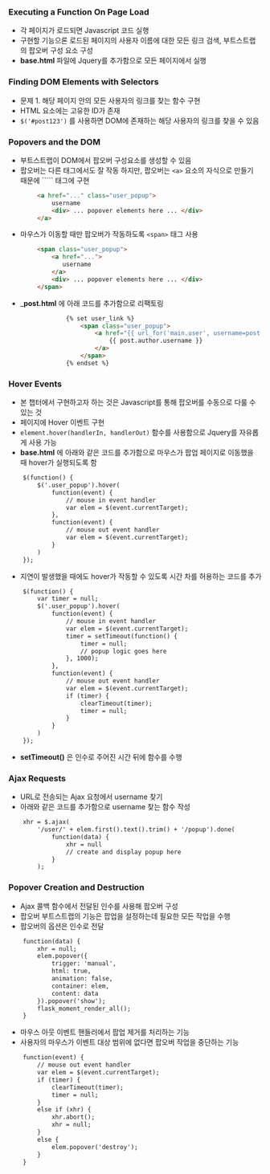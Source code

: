 ### Executing a Function On Page Load
- 각 페이지가 로드되면 Javascript 코드 실행
- 구현할 기능으론 로드된 페이지의 사용자 이름에 대한 모든 링크 검색, 부트스트랩의 팝오버 구성 요소 구성
- __base.html__ 파일에 Jquery를 추가함으로 모든 페이지에서 실행


### Finding DOM Elements with Selectors
- 문제 1. 해당 페이지 안의 모든 사용자의 링크를 찾는 함수 구현
- HTML 요소에는 고유한 ID가 존재
- ```$('#post123')``` 를 사용하면 DOM에 존재하는 해당 사용자의 링크를 찾을 수 있음


### Popovers and the DOM
- 부트스트랩이 DOM에서 팝오버 구성요소를 생성할 수 있음
- 팝오버는 다른 태그에서도 잘 작동 하지만, 팝오버는 ```<a>``` 요소의 자식으로 만들기 때문에 ``<a>``` 태그에 구현 


```html
        <a href="..." class="user_popup">
            username
            <div> ... popover elements here ... </div>
        </a>
```

- 마우스가 이동할 때만 팝오버가 작동하도록 ```<span>``` 태그 사용

```html
        <span class="user_popup">
            <a href="...">
               username
            </a>
            <div> ... popover elements here ... </div>
        </span>
```

- ___post.html__ 에 아래 코드를 추가함으로 리팩토링

```html
                {% set user_link %}
                    <span class="user_popup">
                        <a href="{{ url_for('main.user', username=post.author.username) }}">
                            {{ post.author.username }}
                        </a>
                    </span>
                {% endset %}
```

### Hover Events
- 본 챕터에서 구현하고자 하는 것은 Javascript를 통해 팝오버를 수동으로 다룰 수 있는 것
- 페이지에 Hover 이벤트 구현
- ```element.hover(handlerIn, handlerOut)``` 함수를 사용함으로 Jquery를 자유롭게 사용 가능
- __base.html__ 에 아래와 같은 코드를 추가함으로 마우스가 팝업 페이지로 이동했을 때 hover가 실행되도록 함

```html
    $(function() {
        $('.user_popup').hover(
            function(event) {
                // mouse in event handler
                var elem = $(event.currentTarget);
            },
            function(event) {
                // mouse out event handler
                var elem = $(event.currentTarget);
            }
        )
    });
```

- 지연이 발생했을 때에도 hover가 작동할 수 있도록 시간 차를 허용하는 코드를 추가

```html
    $(function() {
        var timer = null;
        $('.user_popup').hover(
            function(event) {
                // mouse in event handler
                var elem = $(event.currentTarget);
                timer = setTimeout(function() {
                    timer = null;
                    // popup logic goes here
                }, 1000);
            },
            function(event) {
                // mouse out event handler
                var elem = $(event.currentTarget);
                if (timer) {
                    clearTimeout(timer);
                    timer = null;
                }
            }
        )
    });
```

- __setTimeout()__ 은 인수로 주어진 시간 뒤에 함수를 수행


### Ajax Requests
- URL로 전송되는 Ajax 요청에서 username 찾기
- 아래와 같은 코드를 추가함으로 username 찾는 함수 작성

```html
    xhr = $.ajax(
        '/user/' + elem.first().text().trim() + '/popup').done(
            function(data) {
                xhr = null
                // create and display popup here
            }
        );
```


### Popover Creation and Destruction
- Ajax 콜백 함수에서 전달된 인수를 사용해 팝오버 구성
- 팝오버 부트스트랩의 기능은 팝업을 설정하는데 필요한 모든 작업을 수행
- 팝오버의 옵션은 인수로 전달

```html
    function(data) {
        xhr = null;
        elem.popover({
            trigger: 'manual',
            html: true,
            animation: false,
            container: elem,
            content: data
        }).popover('show');
        flask_moment_render_all();
    }
```

- 마우스 아웃 이벤트 핸들러에서 팝업 제거를 처리하는 기능
- 사용자의 마우스가 이벤트 대상 범위에 없다면 팝오버 작업을 중단하는 기능

```html
    function(event) {
        // mouse out event handler
        var elem = $(event.currentTarget);
        if (timer) {
            clearTimeout(timer);
            timer = null;
        }
        else if (xhr) {
            xhr.abort();
            xhr = null;
        }
        else {
            elem.popover('destroy');
        }
    }
```
